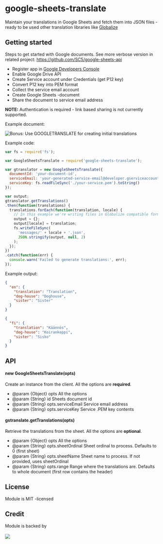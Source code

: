 # google-sheets-translate

Maintain your translations in Google Sheets and fetch them into JSON files - ready to be used other translation libraries like [Globalize](https://github.com/jquery/globalize)

## Getting started

Steps to get started with Google documents. See more verbose version in related project: https://github.com/SC5/google-sheets-api

- Register app in [Google Developers Console](https://console.developers.google.com/project)
- Enable Google Drive API
- Create Service account under Credentials (get P12 key)
- Convert P12 key into PEM format
- Collect the service email account
- Create Google Sheets -document
- Share the document to service email address

**NOTE:** Authentication is required - link based sharing is not currently supported.

Example document:

![Bonus: Use GOOGLETRANSLATE for creating initial translations](https://github.com/SC5/google-sheets-translate/raw/master/sheets.png)

Example code:

```javascript
var fs = require('fs');

var GoogleSheetsTranslate = require('google-sheets-translate');

var gtranslator = new GoogleSheetsTranslate({
  documentId: 'your-document-id',
  serviceEmail: 'your-generated-service-email@developer.gserviceaccount.com',
  serviceKey: fs.readFileSync('./your-service.pem').toString()
});

var output;
gtranslator.getTranslations()
.then(function(translations) {
  translations.forEach(function(translation, locale) {
    // In this example we're writing files in Globalize compatible format
    output = {};
    output[locale] = translation;
    fs.writeFileSync(
      'messages/' + locale + '.json',
      JSON.stringify(output, null, 2)
    );
  });
})
.catch(function(err) {
  console.warn('Failed to generate translations:', err);
});
```

Example output:

```json
{
  "en": {
    "translation": "Translation",
    "dog-house": "Doghouse",
    "sister": "Sister"
  }
}
```
```json
{
  "fi": {
    "translation": "Käännös",
    "dog-house": "Koirankoppi",
    "sister": "Sisko"
  }
}
```

## API

#### new GoogleSheetsTranslate(opts)

Create an instance from the client. All the options are **required**.

* @param {Object} opts               All the options
* @param {String} id                 Sheets document id
* @param {String} opts.serviceEmail  Service email address
* @param {String} opts.serviceKey    Service .PEM key contents

#### gstranslate.getTranslations(opts)

Retrieve the translations from the sheet. All the options are **optional**.

* @param {Object} opts               All the options
* @param {String} opts.sheetOrdinal  Sheet ordinal to process. Defaults to 0 (first sheet)
* @param {String} opts.sheetName     Sheet name to process. If not provided, uses sheetOrdinal
* @param {String} opts.range         Range where the translations are. Defaults to whole document (first row contains the header)

## License

Module is MIT -licensed

## Credit

Module is backed by

<a href="http://sc5.io">
  <img src="http://logo.sc5.io/78x33.png" style="padding: 4px 0;">
</a>
